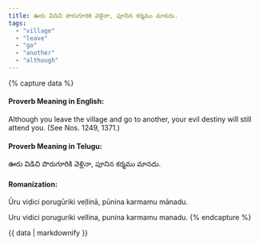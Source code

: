 ```yaml
---
title: ఊరు విడిచి పొరుగూరికి వెళ్లినా, పూనిన కర్మము మానదు.
tags:
  - "village"
  - "leave"
  - "go"
  - "another"
  - "although"
---
```


{% capture data %}
#### Proverb Meaning in English:
Although you leave the village and go to another, your evil destiny will still attend you.
(See Nos. 1249, 1371.)

#### Proverb Meaning in Telugu:
ఊరు విడిచి పొరుగూరికి వెళ్లినా, పూనిన కర్మము మానదు.

#### Romanization:
Ūru viḍici porugūriki veḷlinā, pūnina karmamu mānadu.

Uru vidici poruguriki vellina, punina karmamu manadu.
{% endcapture %}

{{ data | markdownify }}

